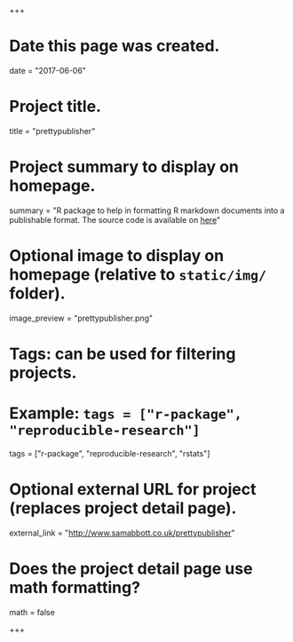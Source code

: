 +++
# Date this page was created.
date = "2017-06-06"

# Project title.
title = "prettypublisher"

# Project summary to display on homepage.
summary = "R package to help in formatting R markdown documents into a publishable format. The source code is available on [here](https://github.com/seabbs/prettypublisher)"

# Optional image to display on homepage (relative to `static/img/` folder).
image_preview = "prettypublisher.png"

# Tags: can be used for filtering projects.
# Example: `tags = ["r-package", "reproducible-research"]`
tags = ["r-package", "reproducible-research", "rstats"]

# Optional external URL for project (replaces project detail page).
external_link = "http://www.samabbott.co.uk/prettypublisher"

# Does the project detail page use math formatting?
math = false

+++

